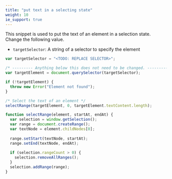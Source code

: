 ```yaml
---
title: "put text in a selecting state"
weight: 10
ie_support: true
---
```


This snippet is used to put the text of an element in a selection state.
Change the following value.

- `targetSelector`: A string of a selector to specify the element

```js
var targetSelector = "<TODO: REPLACE SELECTOR>";

/* --------- Anything below this does not need to be changed. ---------- */
var targetElement = document.querySelector(targetSelector);

if (!targetElement) {
  throw new Error("Element not found");
}

/* Select the text of an element */
selectRange(targetElement, 0, targetElement.textContent.length);

function selectRange(element, startAt, endAt) {
  var selection = window.getSelection();
  var range = document.createRange();
  var textNode = element.childNodes[0];
  
  range.setStart(textNode, startAt);
  range.setEnd(textNode, endAt);
  
  if (selection.rangeCount > 0) {
    selection.removeAllRanges();
  }
  selection.addRange(range);
}
```